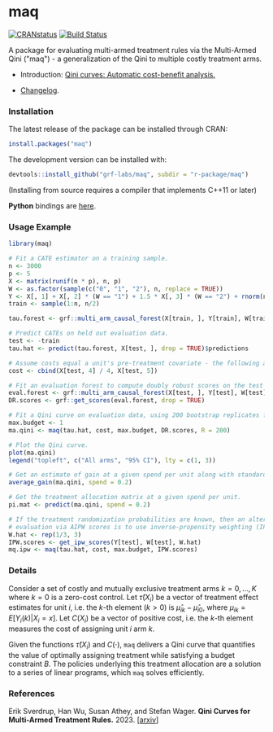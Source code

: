 # maq

[![CRANstatus](https://www.r-pkg.org/badges/version/maq)](https://cran.r-project.org/package=maq)
[![Build Status](https://dev.azure.com/grf-labs/grf/_apis/build/status/grf-labs.maq?branchName=master)](https://dev.azure.com/grf-labs/grf/_build/latest?definitionId=5&branchName=master)

A package for evaluating multi-armed treatment rules via the Multi-Armed Qini ("maq") - a generalization of the Qini to multiple costly treatment arms.

* Introduction: [Qini curves: Automatic cost-benefit analysis.](https://grf-labs.github.io/grf/articles/maq.html)

* [Changelog](https://github.com/grf-labs/maq/tree/master/CHANGELOG.md).

### Installation

The latest release of the package can be installed through CRAN:

```R
install.packages("maq")
```

The development version can be installed with:

```R
devtools::install_github("grf-labs/maq", subdir = "r-package/maq")
```
(Installing from source requires a compiler that implements C++11 or later)

**Python** bindings are [here](https://github.com/grf-labs/maq/tree/master/python-package).

### Usage Example

```R
library(maq)

# Fit a CATE estimator on a training sample.
n <- 3000
p <- 5
X <- matrix(runif(n * p), n, p)
W <- as.factor(sample(c("0", "1", "2"), n, replace = TRUE))
Y <- X[, 1] + X[, 2] * (W == "1") + 1.5 * X[, 3] * (W == "2") + rnorm(n)
train <- sample(1:n, n/2)

tau.forest <- grf::multi_arm_causal_forest(X[train, ], Y[train], W[train])

# Predict CATEs on held out evaluation data.
test <- -train
tau.hat <- predict(tau.forest, X[test, ], drop = TRUE)$predictions

# Assume costs equal a unit's pre-treatment covariate - the following are a toy example.
cost <- cbind(X[test, 4] / 4, X[test, 5])

# Fit an evaluation forest to compute doubly robust scores on the test set.
eval.forest <- grf::multi_arm_causal_forest(X[test, ], Y[test], W[test])
DR.scores <- grf::get_scores(eval.forest, drop = TRUE)

# Fit a Qini curve on evaluation data, using 200 bootstrap replicates for confidence intervals.
max.budget <- 1
ma.qini <- maq(tau.hat, cost, max.budget, DR.scores, R = 200)

# Plot the Qini curve.
plot(ma.qini)
legend("topleft", c("All arms", "95% CI"), lty = c(1, 3))

# Get an estimate of gain at a given spend per unit along with standard errors.
average_gain(ma.qini, spend = 0.2)

# Get the treatment allocation matrix at a given spend per unit.
pi.mat <- predict(ma.qini, spend = 0.2)

# If the treatment randomization probabilities are known, then an alternative to
# evaluation via AIPW scores is to use inverse-propensity weighting (IPW).
W.hat <- rep(1/3, 3)
IPW.scores <- get_ipw_scores(Y[test], W[test], W.hat)
mq.ipw <- maq(tau.hat, cost, max.budget, IPW.scores)
```

### Details

Consider a set of costly and mutually exclusive treatment arms $k = 0, \ldots, K$ where $k=0$ is a zero-cost control. Let $\hat \tau(X_i)$ be a vector of treatment effect estimates for unit $i$, i.e. the $k$-th element ($k > 0$) is $\hat \mu_{ik} - \hat \mu_{i0}$, where $\mu_{ik} = E[Y_i(k) | X_i = x]$. Let $C(X_i)$ be a vector of positive cost, i.e. the $k$-th element measures the cost of assigning unit $i$ arm $k$.

Given the functions $\hat \tau(X_i)$ and $C(\cdot)$, `maq` delivers a Qini curve that quantifies the value of optimally assigning treatment while satisfying a budget constraint $B$. The policies underlying this treatment allocation are a solution to a series of linear programs, which `maq` solves efficiently.

### References

Erik Sverdrup, Han Wu, Susan Athey, and Stefan Wager.
<b>Qini Curves for Multi-Armed Treatment Rules.</b> 2023.
[<a href="https://arxiv.org/abs/2306.11979">arxiv</a>]
